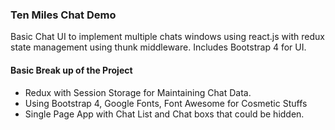 ### Ten Miles Chat Demo

Basic Chat UI to implement multiple chats windows using react.js with redux state management using thunk middleware. Includes Bootstrap 4 for UI.

#### Basic Break up of the Project

- Redux with Session Storage for Maintaining Chat Data.
- Using Bootstrap 4, Google Fonts, Font Awesome for Cosmetic Stuffs
- Single Page App with Chat List and Chat boxs that could be hidden.